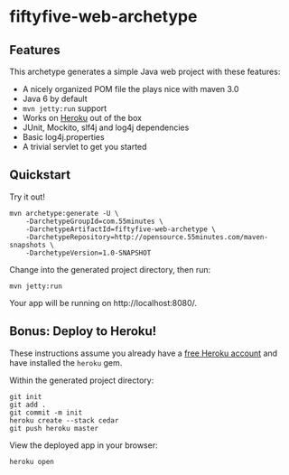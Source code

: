 # fiftyfive-web-archetype

## Features

This archetype generates a simple Java web project with these features:

* A nicely organized POM file the plays nice with maven 3.0
* Java 6 by default
* `mvn jetty:run` support
* Works on [Heroku](http://blog.heroku.com/archives/2011/08/25/java/) out of the box
* JUnit, Mockito, slf4j and log4j dependencies
* Basic log4j.properties
* A trivial servlet to get you started

## Quickstart

Try it out!

    mvn archetype:generate -U \
        -DarchetypeGroupId=com.55minutes \
        -DarchetypeArtifactId=fiftyfive-web-archetype \
        -DarchetypeRepository=http://opensource.55minutes.com/maven-snapshots \
        -DarchetypeVersion=1.0-SNAPSHOT

Change into the generated project directory, then run:

    mvn jetty:run

Your app will be running on http://localhost:8080/.

## Bonus: Deploy to Heroku!

These instructions assume you already have a [free Heroku account](http://www.heroku.com/) and have installed the `heroku` gem.

Within the generated project directory:

    git init
    git add .
    git commit -m init
    heroku create --stack cedar
    git push heroku master

View the deployed app in your browser:

    heroku open
